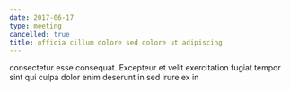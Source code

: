 ```yaml
---
date: 2017-06-17
type: meeting
cancelled: true
title: officia cillum dolore sed dolore ut adipiscing
---
```

consectetur esse consequat. Excepteur et velit exercitation fugiat tempor sint qui culpa dolor enim deserunt in sed irure ex in